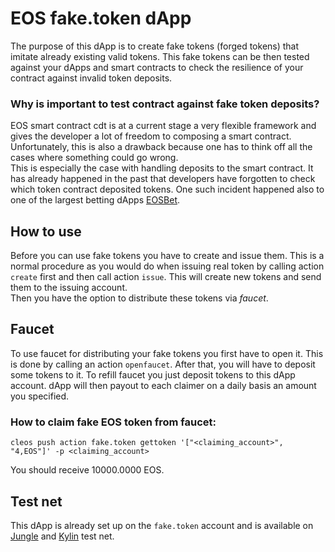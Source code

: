 # EOS fake.token dApp
The purpose of this dApp is to create fake tokens (forged tokens) that imitate already existing valid tokens. This fake tokens can be then tested against your dApps and smart contracts to check the resilience of your contract against invalid token deposits. 

### Why is important to test contract against fake token deposits?
EOS smart contract cdt is at a current stage a very flexible framework and gives the developer a lot of freedom to composing a smart contract. Unfortunately, this is also a drawback because one has to think off all the cases where something could go wrong.  
This is especially the case with handling deposits to the smart contract. It has already happened in the past that developers have forgotten to check which token contract deposited tokens. One such incident happened also to one of the largest betting dApps [EOSBet](https://www.reddit.com/r/eos/comments/9fxyd4/eosbet_transfer_hack_statement/).

## How to use
Before you can use fake tokens you have to create and issue them. This is a normal procedure as you would do when issuing real token by calling action `create` first and then call action `issue`. This will create new tokens and send them to the issuing account.  
Then you have the option to distribute these tokens via *faucet*.  

## Faucet
To use faucet for distributing your fake tokens you first have to open it. This is done by calling an action `openfaucet`. After that, you will have to deposit some tokens to it. To refill faucet you just deposit tokens to this dApp account. dApp will then payout to each claimer on a daily basis an amount you specified.

### How to claim fake EOS token from faucet:
`cleos push action fake.token gettoken '["<claiming_account>", "4,EOS"]' -p <claiming_account>`

You should receive 10000.0000 EOS.

## Test net
This dApp is already set up on the `fake.token` account and is available on [Jungle](https://jungle.bloks.io/account/fake.token) and [Kylin](https://kylin.bloks.io/account/fake.token) test net.
